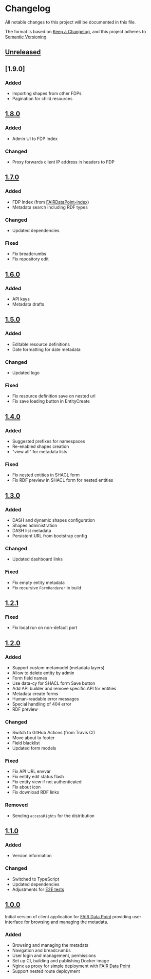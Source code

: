 # Changelog

All notable changes to this project will be documented in this file.

The format is based on [Keep a Changelog](https://keepachangelog.com/en/1.0.0/),
and this project adheres to [Semantic Versioning](https://semver.org/spec/v2.0.0.html).

## [Unreleased]

## [1.9.0]

### Added

- Importing shapes from other FDPs
- Pagination for child resources

## [1.8.0]

### Added

- Admin UI to FDP Index

### Changed

- Proxy forwards client IP address in headers to FDP

## [1.7.0]

### Added

- FDP Index (from [FAIRDataPoint-index](https://github.com/FAIRDataTeam/FAIRDataPoint-index))
- Metadata search including RDF types

### Changed

- Updated dependencies

### Fixed

- Fix breadcrumbs
- Fix repository edit

## [1.6.0]

### Added

- API keys
- Metadata drafts

## [1.5.0]

### Added

- Editable resource definitions
- Date formatting for date metadata

### Changed

- Updated logo

### Fixed

- Fix resource definition save on nested url
- Fix save loading button in EntityCreate

## [1.4.0]

### Added

- Suggested prefixes for namespaces
- Re-enabled shapes creation
- "view all" for metadata lists

### Fixed

- Fix nested entities in SHACL form
- Fix RDF preview in SHACL form for nested entities

## [1.3.0]

### Added

- DASH and dynamic shapes configuration
- Shapes administration
- DASH list metadata
- Persistent URL from bootstrap config

### Changed

- Updated dashboard links

### Fixed

- Fix empty entity metadata
- Fix recursive `FormRenderer` in build

## [1.2.1]

### Fixed

- Fix local run on non-default port

## [1.2.0]

### Added

- Support custom metamodel (metadata layers)
- Allow to delete entity by admin
- Form field names
- Use data-cy for SHACL form Save button
- Add API builder and remove specific API for entities
- Metadata create forms
- Human-readable error messages
- Special handling of 404 error
- RDF preview

### Changed

- Switch to GitHub Actions (from Travis CI)
- Move about to footer
- Field blacklist
- Updated form models

### Fixed

- Fix API URL envvar
- Fix entity edit status flash
- Fix entity view if not authenticated
- Fix about icon
- Fix download RDF links

### Removed

- Sending `accessRights` for the distribution

## [1.1.0]

### Added

- Version information

### Changed

- Switched to TypeScript
- Updated dependencies
- Adjustments for [E2E tests](https://github.com/FAIRDataTeam/FAIRDataPoint-E2E-Tests)

## [1.0.0]

Initial version of client application for [FAIR Data Point] providing user interface for browsing and managing the metadata.

### Added

- Browsing and managing the metadata
- Navigation and breadcrumbs
- User login and management, permissions
- Set up CI, building and publishing Docker image
- Nginx as proxy for simple deployment with [FAIR Data Point]
- Support nested route deployment


[FAIR Data Point]: https://github.com/FAIRDataTeam/FAIRDataPoint

[Unreleased]: /../../compare/master...develop
[1.0.0]: /../../tree/v1.0.0
[1.1.0]: /../../tree/v1.1.0
[1.2.0]: /../../tree/v1.2.0
[1.2.1]: /../../tree/v1.2.1
[1.3.0]: /../../tree/v1.3.0
[1.4.0]: /../../tree/v1.4.0
[1.5.0]: /../../tree/v1.5.0
[1.6.0]: /../../tree/v1.6.0
[1.7.0]: /../../tree/v1.7.0
[1.8.0]: /../../tree/v1.8.0
